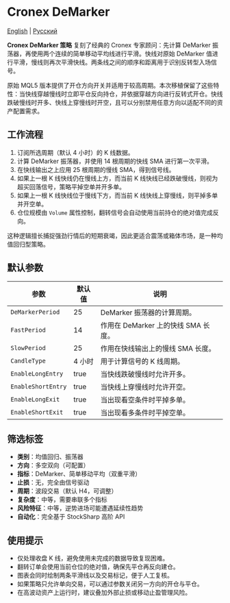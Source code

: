# Cronex DeMarker
[English](README.md) | [Русский](README_ru.md)

**Cronex DeMarker 策略** 复刻了经典的 Cronex 专家顾问：先计算 DeMarker 振荡器，再使用两个连续的简单移动平均线进行平滑。快线对原始 DeMarker 值进行平滑，慢线则再次平滑快线。两条线之间的顺序和距离用于识别反转型入场信号。

原始 MQL5 版本提供了开仓方向开关并适用于较高周期。本次移植保留了这些特性：当快线穿越慢线时立即平仓反向持仓，并依据穿越方向进行反转式开仓。快线跌破慢线时开多、快线上穿慢线时开空，且可以分别禁用任意方向以适配不同的资产配置需求。

## 工作流程

1. 订阅所选周期（默认 4 小时）的 K 线数据。
2. 计算 DeMarker 振荡器，并使用 14 根周期的快线 SMA 进行第一次平滑。
3. 在快线输出之上应用 25 根周期的慢线 SMA，得到信号线。
4. 如果上一根 K 线快线仍在慢线上方，而当前 K 线快线已经跌破慢线，则视为超买回落信号，策略平掉空单并开多单。
5. 如果上一根 K 线快线位于慢线下方，而当前 K 线快线上穿慢线，则平掉多单并开空单。
6. 仓位规模由 `Volume` 属性控制，翻转信号会自动使用当前持仓的绝对值完成反向。

这种逻辑擅长捕捉强劲行情后的短期衰竭，因此更适合震荡或箱体市场，是一种均值回归型策略。

## 默认参数

| 参数 | 默认值 | 说明 |
|------|--------|------|
| `DeMarkerPeriod` | 25 | DeMarker 振荡器的计算周期。 |
| `FastPeriod` | 14 | 作用在 DeMarker 上的快线 SMA 长度。 |
| `SlowPeriod` | 25 | 作用在快线输出上的慢线 SMA 长度。 |
| `CandleType` | 4 小时 | 用于计算信号的 K 线周期。 |
| `EnableLongEntry` | true | 当快线跌破慢线时允许开多。 |
| `EnableShortEntry` | true | 当快线上穿慢线时允许开空。 |
| `EnableLongExit` | true | 当出现看空条件时平掉多单。 |
| `EnableShortExit` | true | 当出现看多条件时平掉空单。 |

## 筛选标签

- **类别**：均值回归、振荡器
- **方向**：多空双向（可配置）
- **指标**：DeMarker、简单移动平均（双重平滑）
- **止损**：无，完全由信号驱动
- **周期**：波段交易（默认 H4，可调整）
- **复杂度**：中等，需要串联多个指标
- **风险特征**：中等，逆势进场可能遭遇延续性趋势
- **自动化**：完全基于 StockSharp 高阶 API

## 使用提示

- 仅处理收盘 K 线，避免使用未完成的数据导致复现困难。
- 翻转订单会使用当前仓位的绝对值，确保先平仓再反向建仓。
- 图表会同时绘制两条平滑线以及交易标记，便于人工复核。
- 如果策略只允许单向交易，可以通过参数关闭另一方向的开仓与平仓。
- 在高波动资产上运行时，建议叠加外部止损或移动止盈管理风险。

